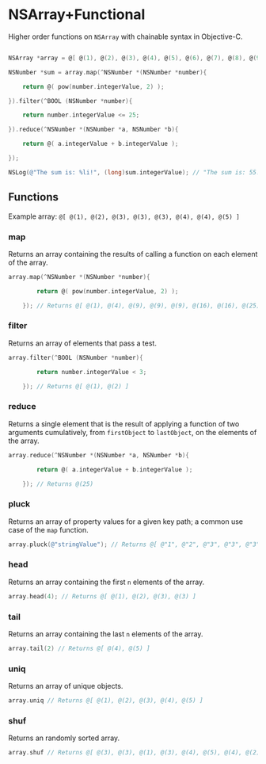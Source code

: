# NSArray+Functional

Higher order functions on `NSArray` with chainable syntax in Objective-C.

```Objective-C

NSArray *array = @[ @(1), @(2), @(3), @(4), @(5), @(6), @(7), @(8), @(9), @(10) ];

NSNumber *sum = array.map(^NSNumber *(NSNumber *number){

    return @( pow(number.integerValue, 2) );

}).filter(^BOOL (NSNumber *number){

    return number.integerValue <= 25;

}).reduce(^NSNumber *(NSNumber *a, NSNumber *b){

    return @( a.integerValue + b.integerValue );

});

NSLog(@"The sum is: %li!", (long)sum.integerValue); // "The sum is: 55!"
```
## Functions

Example array: `@[ @(1), @(2), @(3), @(3), @(3), @(4), @(4), @(5) ]`

### map
Returns an array containing the results of calling a function on each element of the array.
```Objective-C
array.map(^NSNumber *(NSNumber *number){

        return @( pow(number.integerValue, 2) );

    }); // Returns @[ @(1), @(4), @(9), @(9), @(9), @(16), @(16), @(25) ]
```
### filter
Returns an array of elements that pass a test.
```Objective-C
array.filter(^BOOL (NSNumber *number){

        return number.integerValue < 3;

    }); // Returns @[ @(1), @(2) ]
```
### reduce
Returns a single element that is the result of applying a function of two arguments cumulatively, from `firstObject` to `lastObject`, on the elements of the array.
```Objective-C
array.reduce(^NSNumber *(NSNumber *a, NSNumber *b){

        return @( a.integerValue + b.integerValue );

    }); // Returns @(25)
```
### pluck
Returns an array of property values for a given key path; a common use case of the `map` function.
```Objective-C
array.pluck(@"stringValue"); // Returns @[ @"1", @"2", @"3", @"3", @"3", @"4", @"4", @"5" ]
```
### head
Returns an array containing the first `n` elements of the array.
```Objective-C
array.head(4); // Returns @[ @(1), @(2), @(3), @(3) ]
```
### tail
Returns an array containing the last `n` elements of the array.
```Objective-C
array.tail(2) // Returns @[ @(4), @(5) ]
```
### uniq
Returns an array of unique objects.
```Objective-C
array.uniq // Returns @[ @(1), @(2), @(3), @(4), @(5) ]
```
### shuf
Returns an randomly sorted array.
```Objective-C
array.shuf // Returns @[ @(3), @(3), @(1), @(3), @(4), @(5), @(4), @(2) ] (or any other random order)
```
